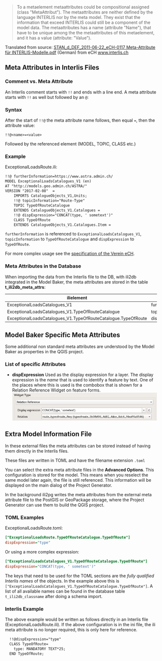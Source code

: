 > To a metaelement metaattributes could be compositional assigned (class "MetaAttribut"). The metaattributes are neither defined by the language INTERLIS nor by the meta model. They exist that the information that exceed INTERLIS could still be a component of the model data. The metaattributes has a name (attribute "Name"), that have to be unique among the the metaattributes of this metaelement, and it has a value (attribute: "Value").

Translated from source: [STAN_d_DEF_2011-06-22_eCH-0117 Meta-Attribute für INTERLIS-Modelle.pdf](https://www.ech.ch/alfresco/s/ech/download?nodeid=788eb38a-bf2b-4f3d-96a8-addc37bba41f) (German) from eCH www.interlis.ch

## Meta Attributes in Interlis Files

### Comment vs. Meta Attribute

An Interlis comment starts with `!!` and ends with a line end. A meta attribute starts with `!!` as well but followed by an `@`:

### Syntax

After the start of `!!@` the meta attribute name follows, then equal `=`, then the attribute value:

```
!!@<name>=<value>
```
Followed by the referenced element (MODEL, TOPIC, CLASS etc.)

### Example

ExceptionalLoadsRoute.ili:
```
!!@ furtherInformation=https://www.astra.admin.ch/
MODEL ExceptionalLoadsCatalogues_V1 (en)
AT "http://models.geo.admin.ch/ASTRA/"
VERSION "2017-02-08"  =
    IMPORTS CatalogueObjects_V1,Units;
    !!@ topicInformation="Route-Type"
    TOPIC TypeOfRouteCatalogue
    EXTENDS CatalogueObjects_V1.Catalogues =
    !!@ dispExpression="CONCAT(type, ' sometext')"
    CLASS TypeOfRoute
    EXTENDS CatalogueObjects_V1.Catalogues.Item =
```

`furtherInformation` is referenced to `ExceptionalLoadsCatalogues_V1`, `topicInformation` to `TypeOfRouteCatalogue` and `dispExpression` to `TypeOfRoute`.

For more complex usage see the [specification of the Verein eCH](https://www.ech.ch/alfresco/s/ech/download?nodeid=788eb38a-bf2b-4f3d-96a8-addc37bba41f).

### Meta Attributes in the Database

When importing the data from the Interlis file to the DB, with ili2db integrated in the Model Baker, the meta attributes are stored in the table **t_ili2db_meta_attrs**:

| ilielement                                                     | attr_name          | attr_value                  |
|----------------------------------------------------------------|--------------------|-----------------------------|
| ExceptionalLoadsCatalogues_V1                                  | furtherInformation | https://www.astra.admin.ch/ |
| ExceptionalLoadsCatalogues_V1.TypeOfRouteCatalogue             | topicInformation   | Route-Type                  |
| ExceptionalLoadsCatalogues_V1.TypeOfRouteCatalogue.TypeOfRoute | dispExpression     | CONCAT(type, ' sometext')   |

## Model Baker Specific Meta Attributes

Some additional non standard meta attributes are understood by the Model Baker as properties in the QGIS project.

### List of specific Attributes

- **dispExpression**
Used as the display expression for a layer. The display expression is the *name* that is used to identify a feature by text. One of the places where this is used is the combobox that is shown for a Relation Reference Widget on feature forms. ![relation reference](../assets/meta_attributes_relation_reference.png)


## Extra Model Information File

In these external files the meta attributes can be stored instead of having them directly in the Interlis files.

These files are written in TOML and have the filename extension `.toml`

You can select the extra meta attribute files in the **Advanced Options**. This configuration is stored for the model. This means when you reselect the same model later again, the file is still referenced. This information will be displayed on the main dialog of the Project Generator.

In the background ili2pg writes the meta attributes from the external meta attribute file to the PostGIS or GeoPackage storage, where the Project Generator can use them to build the QGIS project.


### TOML Examples

ExceptionalLoadsRoute.toml:

```ini
["ExceptionalLoadsRoute.TypeOfRouteCatalogue.TypeOfRoute"]
dispExpression="type"
```
Or using a more complex expression:
```ini
["ExceptionalLoadsCatalogues_V1.TypeOfRouteCatalogue.TypeOfRoute"]
dispExpression="CONCAT(type, ' sometext')"
```

The keys that need to be used for the TOML sections are the *fully qualified Interlis names* of the objects. In the example above this is `["ExceptionalLoadsCatalogues_V1.TypeOfRouteCatalogue.TypeOfRoute"]`. A list of all available names can be found in the database table `t_ili2db_classname` after doing a schema import.

### Interlis Example

The above example would be written as follows directly in an Interlis file (ExceptionalLoadsRoute.ili). If the above configuration is in the ini file, the ili meta attribute is no longer required, this is only here for reference.
```
  !!@dispExpression="type"
  CLASS TypeOfRoute=
    type: MANDATORY TEXT*25;
  END TypeOfRoute;
```
